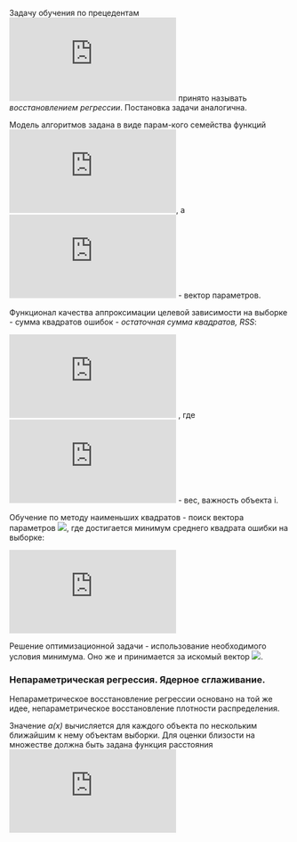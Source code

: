 
Задачу обучения по прецедентам ![](https://latex.codecogs.com/svg.latex?Y%20%3D%20%5Cmathbb%7BR%7D) принято называть *восстановлением регрессии*. Постановка задачи аналогична. 

Модель алгоритмов задана в виде парам-кого семейства функций ![](https://latex.codecogs.com/svg.latex?%5Cinline%20f%28x%2C%5Calpha%20%29), а ![](https://latex.codecogs.com/svg.latex?%5Cinline%20%5Calpha%20%5Cin%20%5Cmathbb%7BR%7D%5Ep) - вектор параметров.


Функционал качества аппроксимации целевой зависимости на выборке - сумма квадратов ошибок - *остаточная сумма квадратов, RSS*: 

![](https://latex.codecogs.com/svg.latex?%5Cinline%20Q%28%5Calpha%2C%20X%5El%29%20%3D%20%5Csum_%7Bi%3D1%7D%5Elw_i%28f%28x_i%2C%5Calpha%29-y_i%29%5E2)
, где ![](https://latex.codecogs.com/svg.latex?%5Cinline%20w_i) - вес, важность объекта i. 


Обучение по методу наименьших квадратов - поиск вектора параметров ![](https://latex.codecogs.com/svg.latex?%5Calpha^*), где достигается минимум среднего квадрата ошибки на выборке: 

![](https://latex.codecogs.com/svg.latex?%5Calpha%5E*%20%3D%20%5Carg%5Cmin_%7B%5Calpha%5Cin%5Cmathbb%7BR%7D%5Ep%7D%20Q%28%5Calpha%2C%20X%5El%29)

Решение оптимизационной задачи - использование необходимого условия минимума. Оно же и принимается за искомый вектор ![](https://latex.codecogs.com/svg.latex?%5Calpha^*).

### Непараметрическая регрессия. Ядерное сглаживание.

Непараметрическое восстановление регрессии основано на той же идее, непараметрическое восстановление плотности распределения.


Значение *a(x)* вычисляется для каждого объекта по нескольким ближайшим к нему объектам выборки. Для оценки близости на множестве должна быть задана функция расстояния ![](https://latex.codecogs.com/svg.latex?%5Crho%28x%2Cx%5E%7B%27%7D%29)
